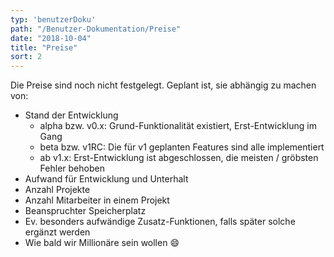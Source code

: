 ```yaml
---
typ: 'benutzerDoku'
path: "/Benutzer-Dokumentation/Preise"
date: "2018-10-04"
title: "Preise"
sort: 2
---
```


Die Preise sind noch nicht festgelegt. Geplant ist, sie abhängig zu machen von:
- Stand der Entwicklung
   - alpha bzw. v0.x: Grund-Funktionalität existiert, Erst-Entwicklung im Gang
   - beta bzw. v1RC: Die für v1 geplanten Features sind alle implementiert 
   - ab v1.x: Erst-Entwicklung ist abgeschlossen, die meisten / gröbsten Fehler behoben
- Aufwand für Entwicklung und Unterhalt
- Anzahl Projekte
- Anzahl Mitarbeiter in einem Projekt
- Beanspruchter Speicherplatz
- Ev. besonders aufwändige Zusatz-Funktionen, falls später solche ergänzt werden
- Wie bald wir Millionäre sein wollen :smile: